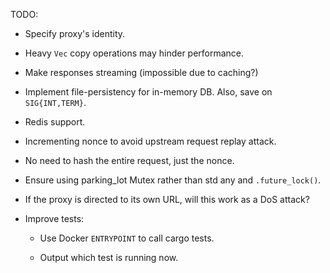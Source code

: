 TODO:

- Specify proxy's identity.

- Heavy `Vec` copy operations may hinder performance.

- Make responses streaming (impossible due to caching?)

- Implement file-persistency for in-memory DB. Also, save on `SIG{INT,TERM}`.

- Redis support.

- Incrementing nonce to avoid upstream request replay attack.

- No need to hash the entire request, just the nonce.

- Ensure using parking_lot Mutex rather than std any and `.future_lock()`.

- If the proxy is directed to its own URL, will this work as a DoS attack?

- Improve tests:

    - Use Docker `ENTRYPOINT` to call cargo tests.
    
    - Output which test is running now.
